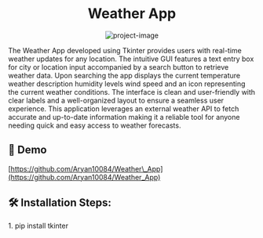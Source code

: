 <h1 align="center" id="title">Weather App</h1>

<p align="center"><img src="https://github.com/Aryan10084/Weather_App" alt="project-image"></p>

<p id="description">The Weather App developed using Tkinter provides users with real-time weather updates for any location. The intuitive GUI features a text entry box for city or location input accompanied by a search button to retrieve weather data. Upon searching the app displays the current temperature weather description humidity levels wind speed and an icon representing the current weather conditions. The interface is clean and user-friendly with clear labels and a well-organized layout to ensure a seamless user experience. This application leverages an external weather API to fetch accurate and up-to-date information making it a reliable tool for anyone needing quick and easy access to weather forecasts.</p>

<h2>🚀 Demo</h2>

[https://github.com/Aryan10084/Weather\_App](https://github.com/Aryan10084/Weather_App)

<h2>🛠 Installation Steps:</h2>

<p>1. pip install tkinter</p>
